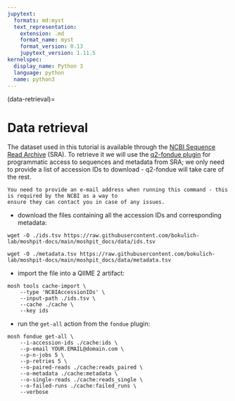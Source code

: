 ```yaml
---
jupytext:
  formats: md:myst
  text_representation:
    extension: .md
    format_name: myst
    format_version: 0.13
    jupytext_version: 1.11.5
kernelspec:
  display_name: Python 3
  language: python
  name: python3
---
```

(data-retrieval)=
# Data retrieval
The dataset used in this tutorial is available through the [NCBI Sequence Read Archive](https://www.ncbi.nlm.nih.gov/sra) (SRA). 
To retrieve it we will use the [q2-fondue plugin](https://github.com/bokulich-lab/q2-fondue) for programmatic access to 
sequences and metadata from SRA; we only need to provide a list of accession IDs to download - q2-fondue will take care of 
the rest.

```{note}
You need to provide an e-mail address when running this command - this is required by the NCBI as a way to 
ensure they can contact you in case of any issues.
```

- download the files containing all the accession IDs and corresponding metadata:
```{code-cell}
wget -O ./ids.tsv https://raw.githubusercontent.com/bokulich-lab/moshpit-docs/main/moshpit_docs/data/ids.tsv
```
```{code-cell}
wget -O ./metadata.tsv https://raw.githubusercontent.com/bokulich-lab/moshpit-docs/main/moshpit_docs/data/metadata.tsv
```
- import the file into a QIIME 2 artifact:
```{code-cell}
mosh tools cache-import \
    --type 'NCBIAccessionIDs' \
    --input-path ./ids.tsv \
    --cache ./cache \
    --key ids
```
- run the `get-all` action from the `fondue` plugin:
```{code-cell}
mosh fondue get-all \
    --i-accession-ids ./cache:ids \
    --p-email YOUR.EMAIL@domain.com \
    --p-n-jobs 5 \
    --p-retries 5 \
    --o-paired-reads ./cache:reads_paired \
    --o-metadata ./cache:metadata \
    --o-single-reads ./cache:reads_single \
    --o-failed-runs ./cache:failed_runs \
    --verbose
```